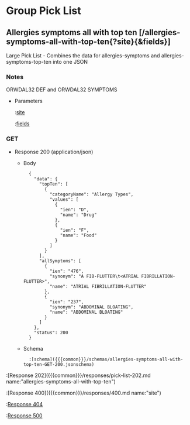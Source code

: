 # Group Pick List

## Allergies symptoms all with top ten [/allergies-symptoms-all-with-top-ten{?site}{&fields}]

Large Pick List - Combines the data for allergies-symptoms and allergies-symptoms-top-ten into one JSON

### Notes

ORWDAL32 DEF and ORWDAL32 SYMPTOMS

+ Parameters

    :[site]({{{common}}}/parameters/site.md)

    :[fields]({{{common}}}/parameters/fields.md)

### GET

+ Response 200 (application/json)

    + Body

            {
              "data": {
                "topTen": [
                  {
                    "categoryName": "Allergy Types",
                    "values": [
                      {
                        "ien": "D",
                        "name": "Drug"
                      },
                      {
                        "ien": "F",
                        "name": "Food"
                      }
                    ]
                  }
                ],
                "allSymptoms": [
                  {
                    "ien": "476",
                    "synonym": "A FIB-FLUTTER\t<ATRIAL FIBRILLATION-FLUTTER>",
                    "name": "ATRIAL FIBRILLATION-FLUTTER"
                  },
                  {
                    "ien": "237",
                    "synonym": "ABDOMINAL BLOATING",
                    "name": "ABDOMINAL BLOATING"
                  }
                ]
              },
              "status": 200
            }

    + Schema

            :[schema]({{{common}}}/schemas/allergies-symptoms-all-with-top-ten-GET-200.jsonschema)

:[Response 202]({{{common}}}/responses/pick-list-202.md name:"allergies-symptoms-all-with-top-ten")

:[Response 400]({{{common}}}/responses/400.md name:"site")

:[Response 404]({{{common}}}/responses/404.md)

:[Response 500]({{{common}}}/responses/500.md)


